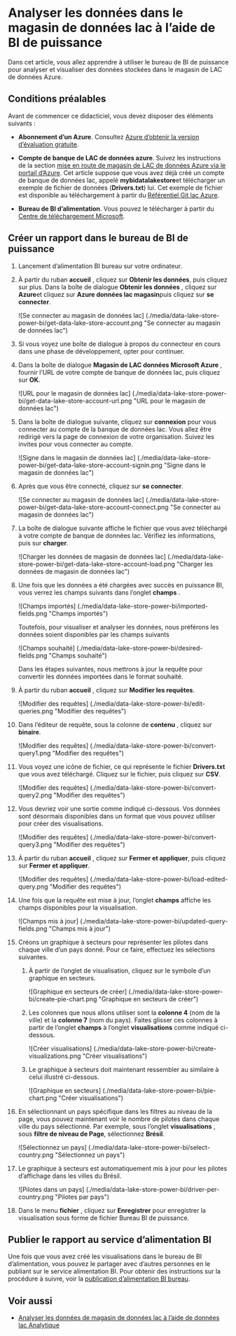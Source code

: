 <properties
   pageTitle="Analyser les données dans le magasin de données lac à l’aide de BI d’alimentation | Microsoft Azure"
   description="Alimentation BI permet d’analyser les données stockées dans le magasin de LAC de données Azure"
   services="data-lake-store" 
   documentationCenter=""
   authors="nitinme"
   manager="jhubbard"
   editor="cgronlun"/>

<tags
   ms.service="data-lake-store"
   ms.devlang="na"
   ms.topic="article"
   ms.tgt_pltfrm="na"
   ms.workload="big-data"
   ms.date="10/05/2016"
   ms.author="nitinme"/>

# <a name="analyze-data-in-data-lake-store-by-using-power-bi"></a>Analyser les données dans le magasin de données lac à l’aide de BI de puissance

Dans cet article, vous allez apprendre à utiliser le bureau de BI de puissance pour analyser et visualiser des données stockées dans le magasin de LAC de données Azure.

## <a name="prerequisites"></a>Conditions préalables

Avant de commencer ce didacticiel, vous devez disposer des éléments suivants :

- **Abonnement d’un Azure**. Consultez [Azure d’obtenir la version d’évaluation gratuite](https://azure.microsoft.com/pricing/free-trial/).

- **Compte de banque de LAC de données azure**. Suivez les instructions de la section [mise en route de magasin de LAC de données Azure via le portail d’Azure](data-lake-store-get-started-portal.md). Cet article suppose que vous avez déjà créé un compte de banque de données lac, appelé **mybidatalakestore**et télécharger un exemple de fichier de données (**Drivers.txt**) lui. Cet exemple de fichier est disponible au téléchargement à partir du [Référentiel Git lac Azure](https://github.com/Azure/usql/tree/master/Examples/Samples/Data/AmbulanceData/Drivers.txt).

- **Bureau de BI d’alimentation**. Vous pouvez le télécharger à partir du [Centre de téléchargement Microsoft](https://www.microsoft.com/en-us/download/details.aspx?id=45331). 


## <a name="create-a-report-in-power-bi-desktop"></a>Créer un rapport dans le bureau de BI de puissance

1. Lancement d’alimentation BI bureau sur votre ordinateur.

2. À partir du ruban **accueil** , cliquez sur **Obtenir les données**, puis cliquez sur plus. Dans la boîte de dialogue **Obtenir les données** , cliquez sur **Azure**et cliquez sur **Azure données lac magasin**puis cliquez sur **se connecter**.

    ![Se connecter au magasin de données lac] (./media/data-lake-store-power-bi/get-data-lake-store-account.png "Se connecter au magasin de données lac")

3. Si vous voyez une boîte de dialogue à propos du connecteur en cours dans une phase de développement, opter pour continuer.

4. Dans la boîte de dialogue **Magasin de LAC données Microsoft Azure** , fournir l’URL de votre compte de banque de données lac, puis cliquez sur **OK**.

    ![URL pour le magasin de données lac] (./media/data-lake-store-power-bi/get-data-lake-store-account-url.png "URL pour le magasin de données lac")

5. Dans la boîte de dialogue suivante, cliquez sur **connexion** pour vous connecter au compte de la banque de données lac. Vous allez être redirigé vers la page de connexion de votre organisation. Suivez les invites pour vous connecter au compte.

    ![Signe dans le magasin de données lac] (./media/data-lake-store-power-bi/get-data-lake-store-account-signin.png "Signe dans le magasin de données lac")

6. Après que vous être connecté, cliquez sur **se connecter**.

    ![Se connecter au magasin de données lac] (./media/data-lake-store-power-bi/get-data-lake-store-account-connect.png "Se connecter au magasin de données lac")

7. La boîte de dialogue suivante affiche le fichier que vous avez téléchargé à votre compte de banque de données lac. Vérifiez les informations, puis sur **charger**.

    ![Charger les données de magasin de données lac] (./media/data-lake-store-power-bi/get-data-lake-store-account-load.png "Charger les données de magasin de données lac")

8. Une fois que les données a été chargées avec succès en puissance BI, vous verrez les champs suivants dans l’onglet **champs** .

    ![Champs importés] (./media/data-lake-store-power-bi/imported-fields.png "Champs importés")

    Toutefois, pour visualiser et analyser les données, nous préférons les données soient disponibles par les champs suivants

    ![Champs souhaité] (./media/data-lake-store-power-bi/desired-fields.png "Champs souhaité")

    Dans les étapes suivantes, nous mettrons à jour la requête pour convertir les données importées dans le format souhaité.

9. À partir du ruban **accueil** , cliquez sur **Modifier les requêtes**.

    ![Modifier des requêtes] (./media/data-lake-store-power-bi/edit-queries.png "Modifier des requêtes")

10. Dans l’éditeur de requête, sous la colonne de **contenu** , cliquez sur **binaire**.

    ![Modifier des requêtes] (./media/data-lake-store-power-bi/convert-query1.png "Modifier des requêtes")

11. Vous voyez une icône de fichier, ce qui représente le fichier **Drivers.txt** que vous avez téléchargé. Cliquez sur le fichier, puis cliquez sur **CSV**.  

    ![Modifier des requêtes] (./media/data-lake-store-power-bi/convert-query2.png "Modifier des requêtes")

12. Vous devriez voir une sortie comme indiqué ci-dessous. Vos données sont désormais disponibles dans un format que vous pouvez utiliser pour créer des visualisations.

    ![Modifier des requêtes] (./media/data-lake-store-power-bi/convert-query3.png "Modifier des requêtes")

13. À partir du ruban **accueil** , cliquez sur **Fermer et appliquer**, puis cliquez sur **Fermer et appliquer**.

    ![Modifier des requêtes] (./media/data-lake-store-power-bi/load-edited-query.png "Modifier des requêtes")

14. Une fois que la requête est mise à jour, l’onglet **champs** affiche les champs disponibles pour la visualisation.

    ![Champs mis à jour] (./media/data-lake-store-power-bi/updated-query-fields.png "Champs mis à jour")

15. Créons un graphique à secteurs pour représenter les pilotes dans chaque ville d’un pays donné. Pour ce faire, effectuez les sélections suivantes.

    1. À partir de l’onglet de visualisation, cliquez sur le symbole d’un graphique en secteurs.

        ![Graphique en secteurs de créer] (./media/data-lake-store-power-bi/create-pie-chart.png "Graphique en secteurs de créer")

    2. Les colonnes que nous allons utiliser sont la **colonne 4** (nom de la ville) et la **colonne 7** (nom du pays). Faites glisser ces colonnes à partir de l’onglet **champs** à l’onglet **visualisations** comme indiqué ci-dessous.

        ![Créer visualisations] (./media/data-lake-store-power-bi/create-visualizations.png "Créer visualisations")

    3. Le graphique à secteurs doit maintenant ressembler au similaire à celui illustré ci-dessous.

        ![Graphique en secteurs] (./media/data-lake-store-power-bi/pie-chart.png "Créer visualisations")

16. En sélectionnant un pays spécifique dans les filtres au niveau de la page, vous pouvez maintenant voir le nombre de pilotes dans chaque ville du pays sélectionné. Par exemple, sous l’onglet **visualisations** , sous **filtre de niveau de Page**, sélectionnez **Brésil**.

    ![Sélectionnez un pays] (./media/data-lake-store-power-bi/select-country.png "Sélectionnez un pays")

17. Le graphique à secteurs est automatiquement mis à jour pour les pilotes d’affichage dans les villes du Brésil.

    ![Pilotes dans un pays] (./media/data-lake-store-power-bi/driver-per-country.png "Pilotes par pays")

18. Dans le menu **fichier** , cliquez sur **Enregistrer** pour enregistrer la visualisation sous forme de fichier Bureau BI de puissance.

## <a name="publish-report-to-power-bi-service"></a>Publier le rapport au service d’alimentation BI

Une fois que vous avez créé les visualisations dans le bureau de BI d’alimentation, vous pouvez le partager avec d’autres personnes en le publiant sur le service alimentation BI. Pour obtenir des instructions sur la procédure à suivre, voir la [publication d’alimentation BI bureau](https://powerbi.microsoft.com/documentation/powerbi-desktop-upload-desktop-files/).

## <a name="see-also"></a>Voir aussi

* [Analyser les données de magasin de données lac à l’aide de données lac Analytique](../data-lake-analytics/data-lake-analytics-get-started-portal.md)
